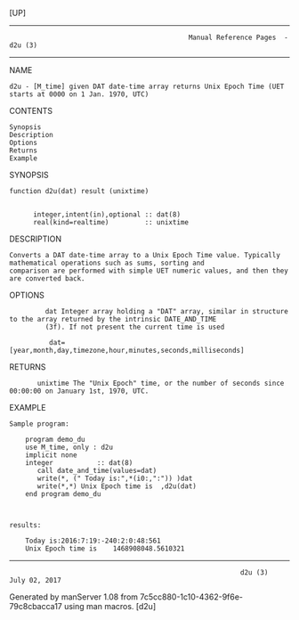 [UP]

-----------------------------------------------------------------------------------------------------------------------------------
                                                 Manual Reference Pages  - d2u (3)
-----------------------------------------------------------------------------------------------------------------------------------
                                                                 
NAME

    d2u - [M_time] given DAT date-time array returns Unix Epoch Time (UET starts at 0000 on 1 Jan. 1970, UTC)

CONTENTS

    Synopsis
    Description
    Options
    Returns
    Example

SYNOPSIS

    function d2u(dat) result (unixtime)


          integer,intent(in),optional :: dat(8)
          real(kind=realtime)         :: unixtime



DESCRIPTION

    Converts a DAT date-time array to a Unix Epoch Time value. Typically mathematical operations such as sums, sorting and
    comparison are performed with simple UET numeric values, and then they are converted back.

OPTIONS

             dat Integer array holding a "DAT" array, similar in structure to the array returned by the intrinsic DATE_AND_TIME
             (3f). If not present the current time is used

              dat=[year,month,day,timezone,hour,minutes,seconds,milliseconds]



RETURNS

           unixtime The "Unix Epoch" time, or the number of seconds since 00:00:00 on January 1st, 1970, UTC.

EXAMPLE

    Sample program:

        program demo_du
        use M_time, only : d2u
        implicit none
        integer           :: dat(8)
           call date_and_time(values=dat)
           write(*, (" Today is:",*(i0:,":")) )dat
           write(*,*) Unix Epoch time is  ,d2u(dat)
        end program demo_du



    results:

        Today is:2016:7:19:-240:2:0:48:561
        Unix Epoch time is    1468908048.5610321

-----------------------------------------------------------------------------------------------------------------------------------

                                                              d2u (3)                                                 July 02, 2017

Generated by manServer 1.08 from 7c5cc880-1c10-4362-9f6e-79c8cbacca17 using man macros.
                                                               [d2u]
